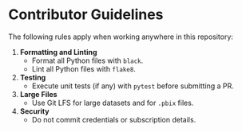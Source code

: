 # Contributor Guidelines

The following rules apply when working anywhere in this repository:

1. **Formatting and Linting**
   - Format all Python files with `black`.
   - Lint all Python files with `flake8`.
2. **Testing**
   - Execute unit tests (if any) with `pytest` before submitting a PR.
3. **Large Files**
   - Use Git LFS for large datasets and for `.pbix` files.
4. **Security**
   - Do not commit credentials or subscription details.

